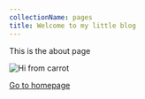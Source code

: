 ```yaml
---
collectionName: pages
title: Welcome to my little blog
---
```


This is the about page

![Hi from carrot](/assets/img_00000000-current.png)

[Go to homepage](/)
